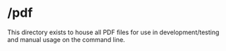 # /pdf

This directory exists to house all PDF files for use in development/testing
and manual usage on the command line.
